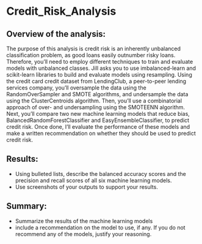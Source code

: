 # Credit_Risk_Analysis
## Overview of the analysis:
The purpose of this analysis is credit risk is an inherently unbalanced classification problem, as good loans easily outnumber risky loans. Therefore, you’ll need to employ different techniques to train and evaluate models with unbalanced classes. Jill asks you to use imbalanced-learn and scikit-learn libraries to build and evaluate models using resampling. Using the credit card credit dataset from LendingClub, a peer-to-peer lending services company, you’ll oversample the data using the RandomOverSampler and SMOTE algorithms, and undersample the data using the ClusterCentroids algorithm. Then, you’ll use a combinatorial approach of over- and undersampling using the SMOTEENN algorithm. Next, you’ll compare two new machine learning models that reduce bias, BalancedRandomForestClassifier and EasyEnsembleClassifier, to predict credit risk. Once done, I’ll evaluate the performance of these models and make a written recommendation on whether they should be used to predict credit risk.

## Results: 
* Using bulleted lists, describe the balanced accuracy scores and the precision and recall scores of all six machine learning models. 
* Use screenshots of your outputs to support your results.

## Summary: 
* Summarize the results of the machine learning models
* include a recommendation on the model to use, if any. If you do not recommend any of the models, justify your reasoning.
